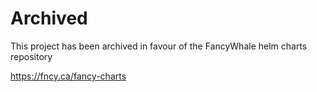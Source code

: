 # Archived

This project has been archived in favour of the FancyWhale helm charts repository

https://fncy.ca/fancy-charts
